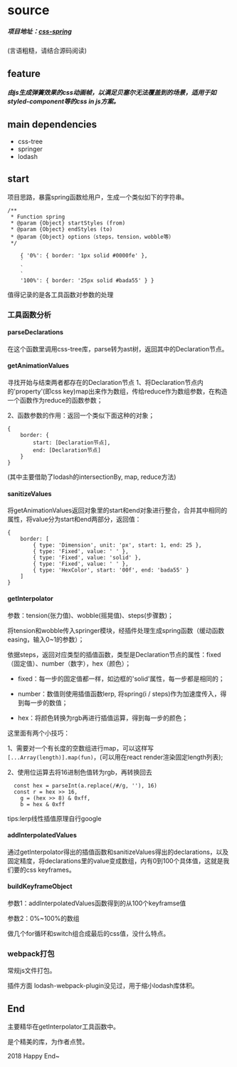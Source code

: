 # source
##### 项目地址：[css-spring](https://github.com/codepunkt/css-spring)
(言语粗糙，请结合源码阅读)

## feature
##### 由js生成**弹簧**效果的css动画帧，以满足贝塞尔无法覆盖到的场景，适用于如styled-component等的css in js方案。

## main dependencies
- css-tree
- springer
- lodash

## start

项目思路，暴露spring函数给用户，生成一个类似如下的字符串。
```
/**
 * Function spring
 * @param {Object} startStyles (from)
 * @param {Object} endStyles (to)
 * @param {Object} options（steps，tension，wobble等）
 */
```
```
    { '0%': { border: '1px solid #0000fe' },
    `
    `
    `
    '100%': { border: '25px solid #bada55' } }
```
值得记录的是各工具函数对参数的处理

### 工具函数分析

#### parseDeclarations
在这个函数里调用css-tree库，parse转为ast树，返回其中的Declaration节点。

#### getAnimationValues
寻找开始与结束两者都存在的Declaration节点
1、将Declaration节点内的'property'(即css key)map出来作为数组，传给reduce作为数组参数，在构造一个函数作为reduce的函数参数；

2、函数参数的作用：返回一个类似下面这种的对象；
```
{
    border: {
        start: [Declaration节点],
        end: [Declaration节点]
    }
}
```
(其中主要借助了lodash的intersectionBy, map, reduce方法)

#### sanitizeValues
将getAnimationValues返回对象里的start和end对象进行整合，合并其中相同的属性，将value分为start和end两部分，返回值：
```
{ 
    border: [
        { type: 'Dimension', unit: 'px', start: 1, end: 25 },
        { type: 'Fixed', value: ' ' },
        { type: 'Fixed', value: 'solid' },
        { type: 'Fixed', value: ' ' },
        { type: 'HexColor', start: '00f', end: 'bada55' }
    ]
}
```

#### getInterpolator

参数：tension(张力值)、wobble(摇晃值)、steps(步骤数)；

将tension和wobble传入springer模块，经插件处理生成spring函数（缓动函数easing，输入0~1的参数）；

依据steps，返回对应类型的插值函数，类型是Declaration节点的属性：fixed（固定值）、number（数字），hex（颜色）；

- fixed：每一步的固定值都一样，如边框的'solid'属性，每一步都是相同的；

- number：数值则使用插值函数lerp, 将spring(i / steps)作为加速度传入，得到每一步的数值；

- hex：将颜色转换为rgb再进行插值运算，得到每一步的颜色；

这里面有两个小技巧：

1、需要对一个有长度的空数组进行map，可以这样写`[...Array(length)].map(fun)`，(可以用在react render渲染固定length列表);

2、使用位运算去将16进制色值转为rgb，再转换回去
```
  const hex = parseInt(a.replace(/#/g, ''), 16)
  const r = hex >> 16,
    g = (hex >> 8) & 0xff,
    b = hex & 0xff
```
tips:lerp线性插值原理自行google

#### addInterpolatedValues

通过getInterpolator得出的插值函数和sanitizeValues得出的declarations，以及固定精度，将declarations里的value变成数组，内有0到100个具体值，这就是我们要的css keyframes。

#### buildKeyframeObject

参数1：addInterpolatedValues函数得到的从100个keyframse值 

参数2：0%~100%的数组

做几个for循环和switch组合成最后的css值，没什么特点。

### webpack打包

常规js文件打包。

插件方面 lodash-webpack-plugin没见过，用于缩小lodash库体积。

## End

主要精华在getInterpolator工具函数中。

是个精美的库，为作者点赞。

2018 Happy End~